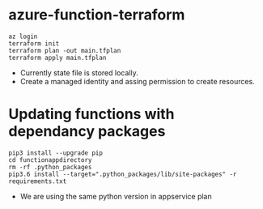 # azure-function-terraform

```
az login
terraform init
terraform plan -out main.tfplan
terraform apply main.tfplan
```
 - Currently state file is stored locally.
 - Create a managed identity and assing permission to create resources.

# Updating functions with dependancy packages 
 ```
pip3 install --upgrade pip
cd functionappdirectory
rm -rf .python_packages
pip3.6 install --target=".python_packages/lib/site-packages" -r requirements.txt
 ```
 - We are using the same python version in appservice plan